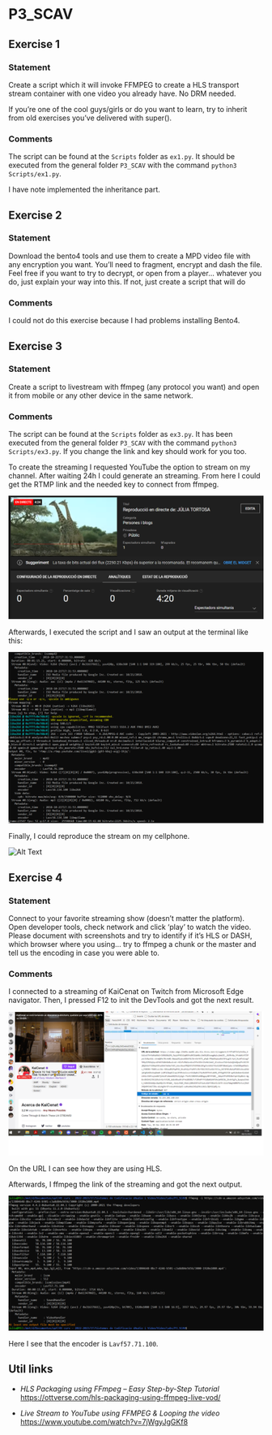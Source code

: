 # P3_SCAV

## Exercise 1
### Statement
Create a script which it will invoke FFMPEG to create a HLS transport stream container with one
video you already have. No DRM needed. 

If you’re one of the cool guys/girls or do you want to learn, try to inherit from old exercises you’ve delivered with super().
### Comments

The script can be found at the `Scripts` folder as `ex1.py`. It should be executed from the general folder `P3_SCAV` with the command `python3 Scripts/ex1.py`.

I have note implemented the inheritance part.
## Exercise 2
### Statement
Download the bento4 tools and use them to create a MPD video file with any encryption you want. You’ll need to fragment, encrypt and dash the file.
Feel free if you want to try to decrypt, or open from a player… whatever you do, just explain your way into this. If not, just create a script that will do

### Comments
I could not do this exercise because I had problems installing Bento4.
## Exercise 3
### Statement
Create a script to livestream with ffmpeg (any protocol you want) and open it from mobile or any other device in the same network.
### Comments
The script can be found at the `Scripts` folder as `ex3.py`. It has been executed from the general folder `P3_SCAV` with the command `python3 Scripts/ex3.py`. If you change the link and key should work for you too.

To create the streaming I requested YouTube the option to stream on my channel. After waiting 24h I could generate an streaming. From here I could get the RTMP link and the needed key to connect from ffmpeg.

![alt text](https://github.com/juliatogr/P3_SCAV/blob/main/screenshots/ex3/live_config_youtube.PNG?raw=true)

Afterwards, I executed the script and I saw an output at the terminal like this:

![alt text](https://github.com/juliatogr/P3_SCAV/blob/main/screenshots/ex3/terminal_output.PNG?raw=true)

Finally, I could reproduce the stream on my cellphone.

![Alt Text](https://github.com/juliatogr/P3_SCAV/main/screenshots/ex3/Screen_Recording_YouTube.gif)

## Exercise 4
### Statement
Connect to your favorite streaming show (doesn’t matter the platform). Open developer tools, check network and click ‘play’ to watch the video.
Please document with screenshots and try to identify if it’s HLS or DASH, which browser where you using… try to ffmpeg a chunk or the master and
tell us the encoding in case you were able to.
### Comments

I connected to a streaming of KaiCenat on Twitch from Microsoft Edge navigator. Then, I pressed F12 to init the DevTools and got the next result.

![alt text](https://github.com/juliatogr/P3_SCAV/blob/main/screenshots/ex4/DevTools.png?raw=true)

On the URL I can see how they are using HLS.

Afterwards, I ffmpeg the link of the streaming and got the next output.

![alt text](https://github.com/juliatogr/P3_SCAV/blob/main/screenshots/ex4/ffmpeg_master.PNG?raw=true)

Here I see that the encoder is `Lavf57.71.100`.
## Util links

- *HLS Packaging using FFmpeg – Easy Step-by-Step Tutorial* https://ottverse.com/hls-packaging-using-ffmpeg-live-vod/

- *Live Stream to YouTube using FFMPEG & Looping the video* https://www.youtube.com/watch?v=7jWgyJgGKf8
